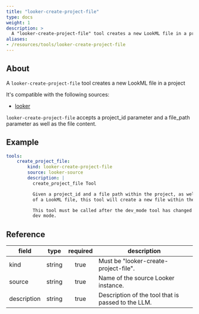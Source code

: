 ```yaml
---
title: "looker-create-project-file"
type: docs
weight: 1
description: >
  A "looker-create-project-file" tool creates a new LookML file in a project.
aliases:
- /resources/tools/looker-create-project-file
---
```


## About

A `looker-create-project-file` tool creates a new LookML file in a project

It's compatible with the following sources:

- [looker](../../sources/looker.md)

`looker-create-project-file` accepts a project_id parameter and a file_path parameter
as well as the file content.

## Example

```yaml
tools:
    create_project_file:
        kind: looker-create-project-file
        source: looker-source
        description: |
          create_project_file Tool

          Given a project_id and a file path within the project, as well as the content
          of a LookML file, this tool will create a new file within the project.

          This tool must be called after the dev_mode tool has changed the session to
          dev mode.
```

## Reference

| **field**   | **type** | **required** | **description**                                    |
|-------------|:--------:|:------------:|----------------------------------------------------|
| kind        |  string  |     true     | Must be "looker-create-project-file".              |
| source      |  string  |     true     | Name of the source Looker instance.                |
| description |  string  |     true     | Description of the tool that is passed to the LLM. |